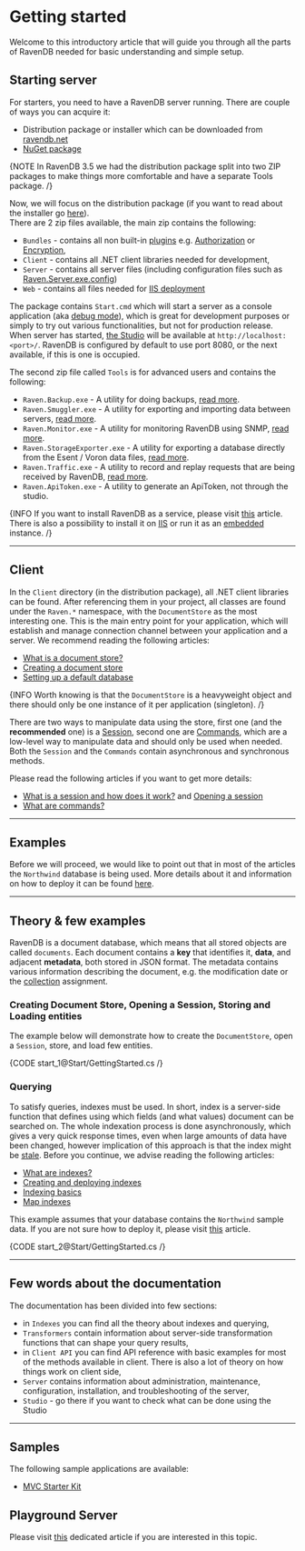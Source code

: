 # Getting started

Welcome to this introductory article that will guide you through all the parts of RavenDB needed for basic understanding and simple setup.

## Starting server

For starters, you need to have a RavenDB server running. There are couple of ways you can acquire it:

- Distribution package or installer which can be downloaded from [ravendb.net](http://ravendb.net/download)
- [NuGet package](http://www.nuget.org/packages/RavenDB.Server/)

{NOTE In RavenDB 3.5 we had the distribution package split into two ZIP packages to make things more comfortable and have a separate Tools package. /}

Now, we will focus on the distribution package (if you want to read about the installer go [here](../server/installation/using-installer)).   
There are 2 zip files available, the main zip contains the following:

- `Bundles` - contains all non built-in [plugins](../server/plugins/what-are-plugins) e.g. [Authorization](../server/bundles/authorization) or [Encryption](../server/bundles/encryption),
- `Client` - contains all .NET client libraries needed for development,
- `Server` - contains all server files (including configuration files such as [Raven.Server.exe.config](../server/configuration/configuration-options))
- `Web` - contains all files needed for [IIS deployment](../server/installation/iis)

The package contains `Start.cmd` which will start a server as a console application (aka [debug mode](../server/troubleshooting/running-in-debug-mode)), 
which is great for development purposes or simply to try out various functionalities, but not for production release. When server has started, [the Studio](../studio/accessing-studio) 
will be available at `http://localhost:<port>/`. RavenDB is configured by default to use port 8080, or the next available, if this is one is occupied.   

The second zip file called `Tools` is for advanced users and contains the following:

- `Raven.Backup.exe` - A utility for doing backups, [read more](../server/administration/backup-and-restore). 
- `Raven.Smuggler.exe` - A utility for exporting and importing data between servers, [read more](../server/administration/exporting-and-importing-data).
- `Raven.Monitor.exe` - A utility for monitoring RavenDB using SNMP, [read more](../server/administration/monitoring/snmp). 
- `Raven.StorageExporter.exe` - A utility for exporting a database directly from the Esent / Voron data files, [read more](../server/administration/storage-exporter).
- `Raven.Traffic.exe` - A utility to record and replay requests that are being received by RavenDB, [read more](../server/administration/monitoring/request-tracking). 
- `Raven.ApiToken.exe` - A utility to generate an ApiToken, not through the studio.

{INFO If you want to install RavenDB as a service, please visit [this](../server/installation/as-a-service) article. There is also a possibility to install it on [IIS](../server/installation/iis) or run it as an [embedded](../server/installation/embedded) instance. /}

<hr />

## Client

In the `Client` directory (in the distribution package), all .NET client libraries can be found. After referencing them in your project, all classes are found under the `Raven.*` namespace, with the `DocumentStore` as the most interesting one. This is the main entry point for your application, which will establish and manage connection channel between your application and a server. We recommend reading the following articles:

- [What is a document store?](../client-api/what-is-a-document-store)
- [Creating a document store](../client-api/creating-document-store)
- [Setting up a default database](../client-api/setting-up-default-database)

{INFO Worth knowing is that the `DocumentStore` is a heavyweight object and there should only be one instance of it per application (singleton). /}

There are two ways to manipulate data using the store, first one (and the **recommended** one) is a [Session](../client-api/session/what-is-a-session-and-how-does-it-work), second one are [Commands](../client-api/commands/what-are-commands), which are a low-level way to manipulate data and should only be used when needed. Both the `Session` and the `Commands` contain asynchronous and synchronous methods.

Please read the following articles if you want to get more details:

- [What is a session and how does it work?](../client-api/session/what-is-a-session-and-how-does-it-work) and [Opening a session](../client-api/session/opening-a-session)
- [What are commands?](../client-api/commands/what-are-commands)

<hr />

## Examples

Before we will proceed, we would like to point out that in most of the articles the `Northwind` database is being used. More details about it and information on how to deploy it can be found [here](../start/about-examples).

<hr />

## Theory & few examples

RavenDB is a document database, which means that all stored objects are called `documents`. Each document contains a **key** that identifies it, **data**, and adjacent **metadata**, both stored in JSON format. The metadata contains various information describing the document, e.g. the modification date or the [collection](../client-api/faq/what-is-a-collection) assignment.

### Creating Document Store, Opening a Session, Storing and Loading entities

The example below will demonstrate how to create the `DocumentStore`, open a `Session`, store, and load few entities.

{CODE start_1@Start/GettingStarted.cs /}

### Querying

To satisfy queries, indexes must be used. In short, index is a server-side function that defines using which fields (and what values) document can be searched on. The whole indexation process is done asynchronously, which gives a very quick response times, even when large amounts of data have been changed, however implication of this approach is that the index might be [stale](../indexes/stale-indexes). Before you continue, we advise reading the following articles:

- [What are indexes?](../indexes/what-are-indexes)
- [Creating and deploying indexes](../indexes/creating-and-deploying)
- [Indexing basics](../indexes/indexing-basics)
- [Map indexes](../indexes/map-indexes)

This example assumes that your database contains the `Northwind` sample data. If you are not sure how to deploy it, please visit [this](../studio/overview/tasks/create-sample-data) article.

{CODE start_2@Start/GettingStarted.cs /}

<hr />

## Few words about the documentation

The documentation has been divided into few sections:

- in `Indexes` you can find all the theory about indexes and querying,
- `Transformers` contain information about server-side transformation functions that can shape your query results,
- in `Client API` you can find API reference with basic examples for most of the methods available in client. There is also a lot of theory on how things work on client side,
- `Server` contains information about administration, maintenance, configuration, installation, and troubleshooting of the server,
- `Studio` - go there if you want to check what can be done using the Studio

<hr />

## Samples

The following sample applications are available:

- [MVC Starter Kit](../samples/mvc-starter-kit)

## Playground Server

Please visit [this](../start/playground-server) dedicated article if you are interested in this topic.